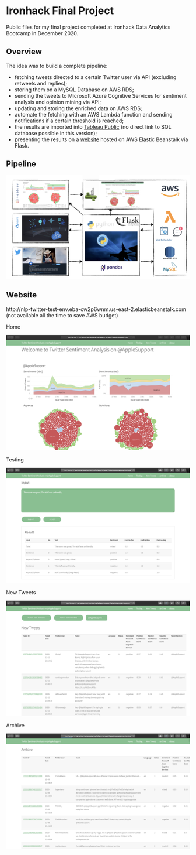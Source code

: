 # Ironhack Final Project
Public files for my final project completed at Ironhack Data Analytics Bootcamp in December 2020.

## Overview
The idea was to build a complete pipeline:
<ul>
  <li>fetching tweets directed to a certain Twitter user via API (excluding retweets and replies);</li>
  <li>storing them on a MySQL Database on AWS RDS;</li>
  <li>sending the tweets to Microsoft Azure Cognitive Services for sentiment analysis and opinion mining via API;</li>
  <li>updating and storing the enriched data on AWS RDS;</li>
  <li>automate the fetching with an AWS Lambda function and sending notifications if a certain threshold is reached;</li>
  <li>the results are imported into <a href="https://public.tableau.com/views/twitter_16075212954180/AppleSupport?:language=en-GB&:display_count=y&:origin=viz_share_link">Tableau Public</a> (no direct link to SQL database possible in this version);</li>
  <li>presenting the results on a <a href="http://nlp-twitter-test-env.eba-cw2p6wnm.us-east-2.elasticbeanstalk.com">website</a> hosted on AWS Elastic Beanstalk via Flask.</li>
</ul>

## Pipeline
<img src="pictures/pipeline.png" alt="Pipeline">
                                      
## Website
<p>http://nlp-twitter-test-env.eba-cw2p6wnm.us-east-2.elasticbeanstalk.com<br>
(not available all the time to save AWS budget)</p>
<p>Home</p>
<img src="pictures/website1.png" alt="Website | Home">
<p>Testing</p>
<img src="pictures/website2.png" alt="Website | Testing">
<p>New Tweets</p>
<img src="pictures/website3.png" alt="Website | New Tweets">
<p>Archive</p>
<img src="pictures/website4.png" alt="Website | Archive">
